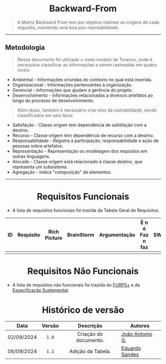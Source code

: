 <center>

# Backward-From

</center>

> A Matriz Backward From tem por objetivo rastrear as origens de cada requisito, mantendo uma boa pós-rastreabilidade.

---

## Metodologia

> Nesse documento foi utilizado o meta-modelo de Toranzo, onde é necessário classificar as informações a serem rastreadas em quatro níveis:

* Ambiental - Informações oriundas do contexto no qual está inserida.
* Organizacional - Informações pertencentes à organização.
* Gerencial - Informações que ajudam a gerência do projeto.
* Desenvolvimento - Informações relacionadas a diversos artefatos ao longo do processo de desenvolvimento.

> Além disso, também é necessário criar elos da rastrabilidade, sendo classificados em seis tipos:

* Satisfação - Classe origem tem dependência de satisfação com a destino.
* Recurso - Classe origem tem dependência de recurso com a destino.
* Responsabilidade - Registra a participação, responsabilidade e ação de pessoas sobre artefatos.
* Representação - Representação ou modelagem dos requisitos em outras linguagens.
* Alocado - Classe origem está relacionado à classe destino, que representa um subsistema.
* Agregação - Indica "composição" de elementos.

---

<center>

# Requisitos Funcionais

</center>

- A lista de requisitos funcionais foi trazida da Tabela Geral de Requisitos.

<center>

| ID  | Requisito | Rich Picture | BrainStorm | Argumentação | É n é Faz n faz | SWOT | Sobre QA | Personas | Jornadas de Usuário | Análise de Protocolo | Observação | FURPS+ | Cenários | Casos de Uso | ES  | Ágil Backlog | Ágil US's | NFR | i*  |
| --- | --------- | ------------ | ---------- | ------------ | --------------- | ---- | -------- | -------- | ------------------- | -------------------- | ---------- | ------ | -------- | ------------ | --- | ------------ | --------- | --- | --- |
|     |           |              |            |              |                 |      |          |          |                     |                      |            |        |          |              |     |              |           |     |     |

</center>

<center>

# Requisitos Não Funcionais

</center>

- A lista de requisitos não funcionais foi trazida do [FURPS+](/docs/Modulo-1/elicitacao/furps.md) e da [Especificação Suplementar](/docs/Modulo-2/es.md).

<center>

# Histórico de versão

</center>

<div style="margin: 0 auto; width: fit-content;">

|    Data    | Versão |       Descrição       | Autores                                            |
| :--------: | :----: | :-------------------: | -------------------------------------------------- |
| 02/09/2024 | `1.0`  | Criação do documento. | [João Antonio G.](https://github.com/joaoseisei)   |
| 06/09/2024 | `1.1`  |   Adição da Tabela.   | [Eduardo Sandes](https://github.com/DiceRunner714) |

</div>